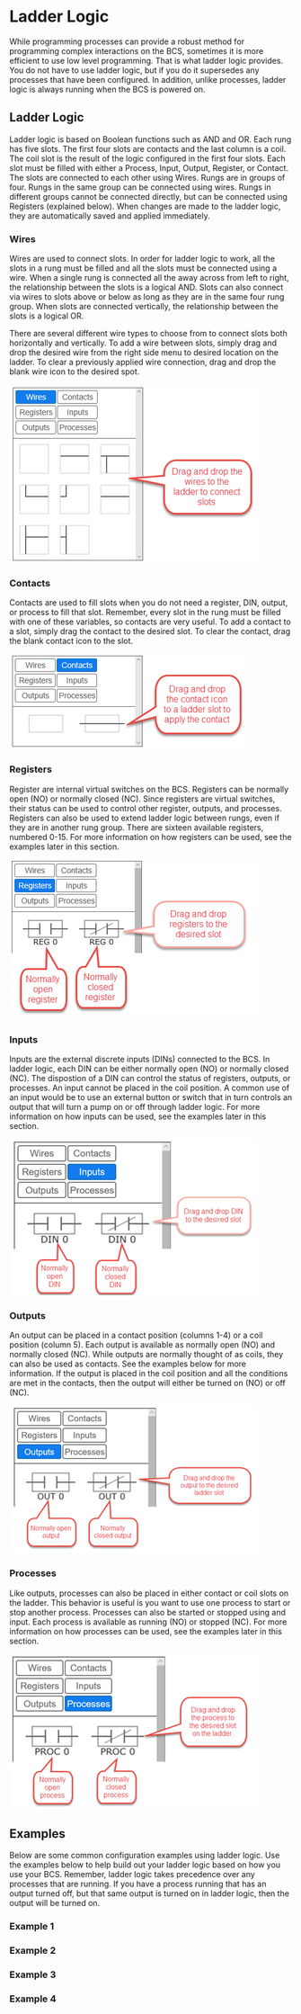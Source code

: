 # Ladder Logic #

While programming processes can provide a robust method for programming complex interactions on the BCS, sometimes it is more efficient to use low level programming. That is what ladder logic provides. You do not have to use ladder logic, but if you do it supersedes any processes that have been configured. In addition, unlike processes, ladder logic is always running when the BCS is powered on.


## Ladder Logic

Ladder logic is based on Boolean functions such as AND and OR. Each rung has five slots. The first four slots are contacts and the last column is a coil. The coil slot is the result of the logic configured in the first four slots. Each slot must be filled with either a Process, Input, Output, Register, or Contact. The slots are connected to each other using Wires. Rungs are in groups of four. Rungs in the same group can be connected using wires. Rungs in different groups cannot be connected directly, but can be connected using Registers (explained below). When changes are made to the ladder logic, they are automatically saved and applied immediately.


### Wires

Wires are used to connect slots. In order for ladder logic to work, all the slots in a rung must be filled and all the slots must be connected using a wire. When a single rung is connected all the away across from left to right, the relationship between the slots is a logical AND. Slots can also connect via wires to slots above or below as long as they are in the same four rung group. When slots are connected vertically, the relationship between the slots is a logical OR. 

There are several different wire types to choose from to connect slots both horizontally and vertically. To add a wire between slots, simply drag and drop the desired wire from the right side menu to desired location on the ladder. To clear a previously applied wire connection, drag and drop the blank wire icon to the desired spot.

![wire icons](img/ladder_logic/wires.png)


### Contacts

Contacts are used to fill slots when you do not need a register, DIN, output, or process to fill that slot. Remember, every slot in the rung must be filled with one of these variables, so contacts are very useful. To add a contact to a slot, simply drag the contact to the desired slot. To clear the contact, drag the blank contact icon to the slot.

![contact icons](img/ladder_logic/contacts.png)


### Registers

Register are internal virtual switches on the BCS. Registers can be normally open (NO) or normally closed (NC). Since registers are virtual switches, their status can be used to control other register, outputs, and processes. Registers can also be used to extend ladder logic between rungs, even if they are in another rung group. There are sixteen available registers, numbered 0-15. For more information on how registers can be used, see the examples later in this section.

![register icons](img/ladder_logic/registers.png)


### Inputs

Inputs are the external discrete inputs (DINs) connected to the BCS. In ladder logic, each DIN can be either normally open (NO) or normally closed (NC). The dispostion of a DIN can control the status of registers, outputs, or processes. An input cannot be placed in the coil position. A common use of an input would be to use an external button or switch that in turn controls an output that will turn a pump on or off through ladder logic. For more information on how inputs can be used, see the examples later in this section.

![input icons](img/ladder_logic/dins.png)

### Outputs
An output can be placed in a contact position (columns 1-4) or a coil position (column 5). Each output is available as normally open (NO) and normally closed (NC). While outputs are normally thought of as coils, they can also be used as contacts. See the examples below for more information. If the output is placed in the coil position and all the conditions are met in the contacts, then the output will either be turned on (NO) or off (NC).

![output icons](img/ladder_logic/outputs.png)


### Processes

Like outputs, processes can also be placed in either contact or coil slots on the ladder. This behavior is useful is you want to use one process to start or stop another process. Processes can also be started or stopped using and input. Each process is available as running (NO) or stopped (NC).  For more information on how processes can be used, see the examples later in this section.

![process icons](img/ladder_logic/processes.png)


## Examples ##
Below are some common configuration examples using ladder logic. Use the examples below to help build out your ladder logic based on how you use your BCS. Remember, ladder logic takes precedence over any processes that are running. If you have a process running that has an output turned off, but that same output is turned on in ladder logic, then the output will be turned on.

### Example 1


### Example 2


### Example 3


### Example 4

